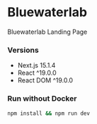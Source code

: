 # Bluewaterlab

Bluewaterlab Landing Page

### Versions
- Next.js 15.1.4
- React ^19.0.0
- React DOM ^19.0.0

### Run without Docker
```bash
npm install && npm run dev
```